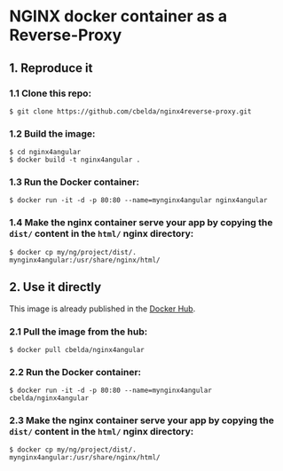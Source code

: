 # **NGINX** docker container as a **Reverse-Proxy**

## 1.  Reproduce it

### 1.1 Clone this repo:

`$ git clone https://github.com/cbelda/nginx4reverse-proxy.git`

### 1.2 Build the image:

```
$ cd nginx4angular
$ docker build -t nginx4angular .
```

### 1.3 Run the Docker container:

```
$ docker run -it -d -p 80:80 --name=mynginx4angular nginx4angular
```

### 1.4 Make the nginx container serve your app by copying the `dist/` content in the `html/` nginx directory:

```
$ docker cp my/ng/project/dist/. mynginx4angular:/usr/share/nginx/html/
```

## 2. Use it directly

This image is already published in the [Docker Hub](https://hub.docker.com/r/cbelda/nginx4angular/).

### 2.1 Pull the image from the hub:

```
$ docker pull cbelda/nginx4angular
```

### 2.2 Run the Docker container:

```
$ docker run -it -d -p 80:80 --name=mynginx4angular cbelda/nginx4angular
```

### 2.3 Make the nginx container serve your app by copying the `dist/` content in the `html/` nginx directory:

```
$ docker cp my/ng/project/dist/. mynginx4angular:/usr/share/nginx/html/
```
